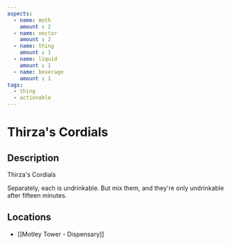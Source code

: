 ```yaml
---
aspects: 
  - name: moth
    amount : 2
  - name: nectar
    amount : 2
  - name: thing
    amount : 1
  - name: liquid
    amount : 1
  - name: beverage
    amount : 1
tags:
  - thing
  - actionable
---
```


# Thirza's Cordials

## Description
Thirza's Cordials

Separately, each is undrinkable. But mix them, and they're only undrinkable after fifteen minutes.
## Locations
- [[Motley Tower - Dispensary]]